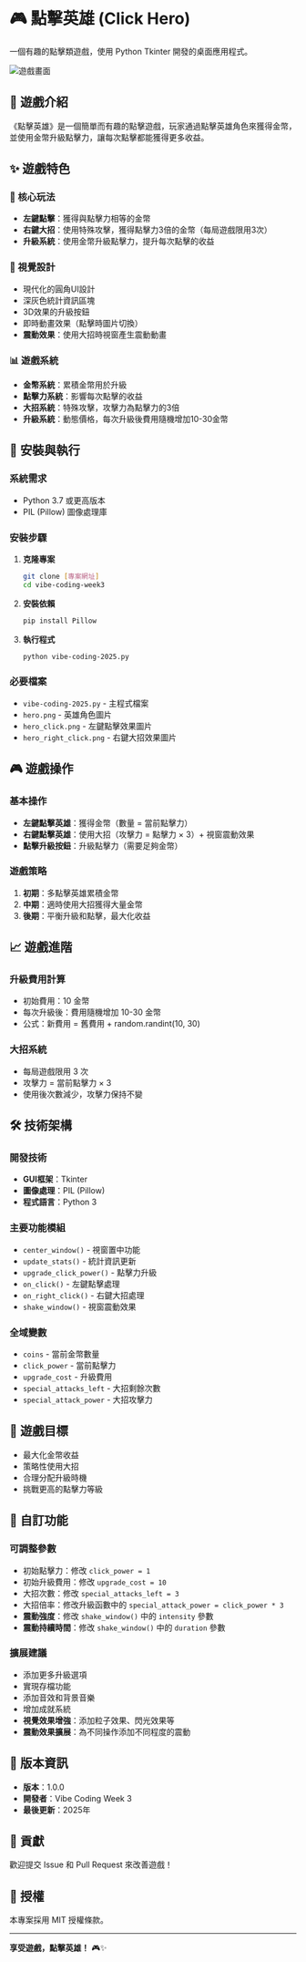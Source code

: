 # 🎮 點擊英雄 (Click Hero)

一個有趣的點擊類遊戲，使用 Python Tkinter 開發的桌面應用程式。

![遊戲畫面](遊戲畫面_1.png)

## 📖 遊戲介紹

《點擊英雄》是一個簡單而有趣的點擊遊戲，玩家通過點擊英雄角色來獲得金幣，並使用金幣升級點擊力，讓每次點擊都能獲得更多收益。

## ✨ 遊戲特色

### 🎯 核心玩法
- **左鍵點擊**：獲得與點擊力相等的金幣
- **右鍵大招**：使用特殊攻擊，獲得點擊力3倍的金幣（每局遊戲限用3次）
- **升級系統**：使用金幣升級點擊力，提升每次點擊的收益

### 🎨 視覺設計
- 現代化的圓角UI設計
- 深灰色統計資訊區塊
- 3D效果的升級按鈕
- 即時動畫效果（點擊時圖片切換）
- **震動效果**：使用大招時視窗產生震動動畫

### 📊 遊戲系統
- **金幣系統**：累積金幣用於升級
- **點擊力系統**：影響每次點擊的收益
- **大招系統**：特殊攻擊，攻擊力為點擊力的3倍
- **升級系統**：動態價格，每次升級後費用隨機增加10-30金幣

## 🚀 安裝與執行

### 系統需求
- Python 3.7 或更高版本
- PIL (Pillow) 圖像處理庫

### 安裝步驟

1. **克隆專案**
   ```bash
   git clone [專案網址]
   cd vibe-coding-week3
   ```

2. **安裝依賴**
   ```bash
   pip install Pillow
   ```

3. **執行程式**
   ```bash
   python vibe-coding-2025.py
   ```

### 必要檔案
- `vibe-coding-2025.py` - 主程式檔案
- `hero.png` - 英雄角色圖片
- `hero_click.png` - 左鍵點擊效果圖片
- `hero_right_click.png` - 右鍵大招效果圖片

## 🎮 遊戲操作

### 基本操作
- **左鍵點擊英雄**：獲得金幣（數量 = 當前點擊力）
- **右鍵點擊英雄**：使用大招（攻擊力 = 點擊力 × 3）+ 視窗震動效果
- **點擊升級按鈕**：升級點擊力（需要足夠金幣）

### 遊戲策略
1. **初期**：多點擊英雄累積金幣
2. **中期**：適時使用大招獲得大量金幣
3. **後期**：平衡升級和點擊，最大化收益

## 📈 遊戲進階

### 升級費用計算
- 初始費用：10 金幣
- 每次升級後：費用隨機增加 10-30 金幣
- 公式：新費用 = 舊費用 + random.randint(10, 30)

### 大招系統
- 每局遊戲限用 3 次
- 攻擊力 = 當前點擊力 × 3
- 使用後次數減少，攻擊力保持不變

## 🛠️ 技術架構

### 開發技術
- **GUI框架**：Tkinter
- **圖像處理**：PIL (Pillow)
- **程式語言**：Python 3

### 主要功能模組
- `center_window()` - 視窗置中功能
- `update_stats()` - 統計資訊更新
- `upgrade_click_power()` - 點擊力升級
- `on_click()` - 左鍵點擊處理
- `on_right_click()` - 右鍵大招處理
- `shake_window()` - 視窗震動效果

### 全域變數
- `coins` - 當前金幣數量
- `click_power` - 當前點擊力
- `upgrade_cost` - 升級費用
- `special_attacks_left` - 大招剩餘次數
- `special_attack_power` - 大招攻擊力

## 🎯 遊戲目標

- 最大化金幣收益
- 策略性使用大招
- 合理分配升級時機
- 挑戰更高的點擊力等級

## 🔧 自訂功能

### 可調整參數
- 初始點擊力：修改 `click_power = 1`
- 初始升級費用：修改 `upgrade_cost = 10`
- 大招次數：修改 `special_attacks_left = 3`
- 大招倍率：修改升級函數中的 `special_attack_power = click_power * 3`
- **震動強度**：修改 `shake_window()` 中的 `intensity` 參數
- **震動持續時間**：修改 `shake_window()` 中的 `duration` 參數

### 擴展建議
- 添加更多升級選項
- 實現存檔功能
- 添加音效和背景音樂
- 增加成就系統
- **視覺效果增強**：添加粒子效果、閃光效果等
- **震動效果擴展**：為不同操作添加不同程度的震動

## 📝 版本資訊

- **版本**：1.0.0
- **開發者**：Vibe Coding Week 3
- **最後更新**：2025年

## 🤝 貢獻

歡迎提交 Issue 和 Pull Request 來改善遊戲！

## 📄 授權

本專案採用 MIT 授權條款。

---

**享受遊戲，點擊英雄！** 🎮✨ 